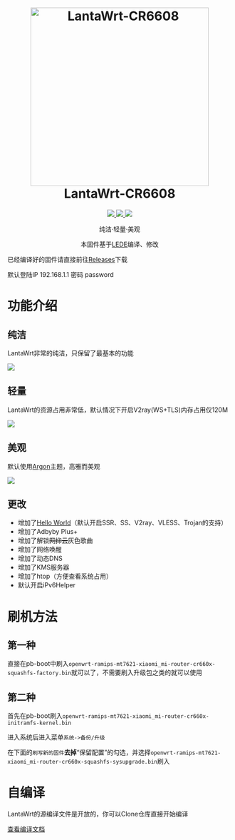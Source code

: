 <h1 align="center">
  <img src="https://cdn.jsdelivr.net/gh/RealLanta/lantawrt-cr6608/LantaWrt_Logo.png" alt="LantaWrt-CR6608" width="400">
  <br>LantaWrt-CR6608<br>

</h1>

  <p align="center">
    <a target="_blank" href="https://github.com/coolsnowwolf/lede">
    <img src="https://img.shields.io/badge/OpenWrt(LEDE) Kernel-r4491--d5622e353-blue">
  </a>
  <a target="_blank" href="https://github.com/RealLanta/lantawrt-cr6608/tree/0.2">
    <img src="https://img.shields.io/badge/source code-v0.2--beta-green.svg">
  </a>
  <a target="_blank" href="https://github.com/RealLanta/lantawrt-cr6608/releases">
    <img src="https://img.shields.io/badge/New Release-v0.2--beta-orange.svg">
  </a>
  </p>

  

<p align="center">
纯洁·轻量·美观
</p>
<p align="center">
本固件基于<a href="https://github.com/coolsnowwolf/lede">LEDE</a>编译、修改
</p>

已经编译好的固件请直接前往[Releases](https://github.com/jerrykuku/luci-app-vssr/releases)下载

默认登陆IP 192.168.1.1 密码 password

# 功能介绍

## 纯洁

LantaWrt非常的纯洁，只保留了最基本的功能

![](https://cdn.jsdelivr.net/gh/RealLanta/lantawrt-cr6608/doc/2022-04-30_13-30.png)

## 轻量

LantaWrt的资源占用非常低，默认情况下开启V2ray(WS+TLS)内存占用仅120M

![](https://cdn.jsdelivr.net/gh/RealLanta/lantawrt-cr6608/doc/2022-04-30_13-26.png)

## 美观

默认使用[Argon](https://github.com/jerrykuku/luci-theme-argon)主题，高雅而美观

![](https://cdn.jsdelivr.net/gh/RealLanta/lantawrt-cr6608/doc/2022-04-30_13-27.png)

## 更改

- 增加了[Hello World](https://github.com/jerrykuku/luci-app-vssr)（默认开启SSR、SS、V2ray、VLESS、Trojan的支持）
- 增加了Adbyby Plus+
- 增加了解锁~~网抑云~~灰色歌曲
- 增加了网络唤醒
- 增加了动态DNS
- 增加了KMS服务器
- 增加了htop（方便查看系统占用）
- 默认开启iPv6Helper

# 刷机方法

## 第一种

直接在pb-boot中刷入`openwrt-ramips-mt7621-xiaomi_mi-router-cr660x-squashfs-factory.bin`就可以了，不需要刷入升级包之类的就可以使用

## 第二种

首先在pb-boot刷入`openwrt-ramips-mt7621-xiaomi_mi-router-cr660x-initramfs-kernel.bin`

进入系统后进入菜单`系统->备份/升级`

在下面的`刷写新的固件`**去掉**“保留配置”的勾选，并选择`openwrt-ramips-mt7621-xiaomi_mi-router-cr660x-squashfs-sysupgrade.bin`刷入

# 自编译

LantaWrt的源编译文件是开放的，你可以Clone仓库直接开始编译

[查看编译文档](https://github.com/RealLanta/lantawrt-cr6608/blob/master/compile.md)

